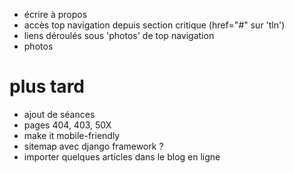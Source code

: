 * écrire à propos
* accès top navigation depuis section critique (href="#" sur 'tln')
* liens déroulés sous 'photos' de top navigation
* photos

# plus tard
* ajout de séances
* pages 404, 403, 50X
* make it mobile-friendly
* sitemap avec django framework ?
* importer quelques articles dans le blog en ligne
